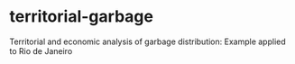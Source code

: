 # territorial-garbage
Territorial and economic analysis of garbage distribution: Example applied to Rio de Janeiro
